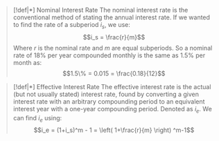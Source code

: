 
>[!def|*] Nominal Interest Rate
>The nominal interest rate is the conventional method of stating the annual interest rate. If we wanted to find the rate of a subperiod $i_s$, we use: $$i_s = \frac{r}{m}$$
>Where $r$ is the nominal rate and $m$ are equal subperiods. So a nominal rate of $18\%$ per year compounded monthly is the same as $1.5\%$ per month as: $$1.5\% = 0.015 = \frac{0.18}{12}$$

>[!def|*] Effective Interest Rate
>The effective interest rate is the actual (but not usually stated) interest rate, found by converting a given interest rate with an arbitrary compounding period to an equivalent interest year with a one-year compounding period. Denoted as $i_e$. We can find $i_e$ using: $$i_e = (1+i_s)^m - 1 = \left(  1+\frac{r}{m} \right)  ^m-1$$

